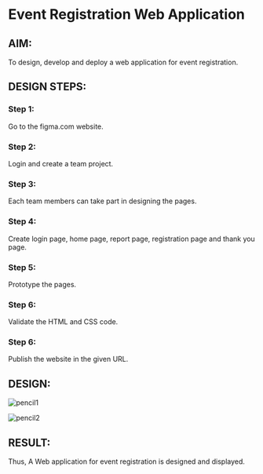 # Event Registration Web Application

## AIM:
To design, develop and deploy a web application for event registration.

## DESIGN STEPS:

### Step 1:
Go to the figma.com website.

### Step 2:
Login and create a team project.

### Step 3:
Each team members can take part in designing the pages.

### Step 4:
Create login page, home page, report page, registration page and thank you page.

### Step 5:
Prototype the pages.

### Step 6:

Validate the HTML and CSS code.

### Step 6:

Publish the website in the given URL.

## DESIGN:
![pencil1](https://user-images.githubusercontent.com/119218812/215150050-f8da5aa1-0ea4-4355-8f4b-d3f370b18047.jpg)

![pencil2](https://user-images.githubusercontent.com/119218812/215150083-49111792-48a5-4fd5-8235-525d2dbf2367.jpg)



## RESULT:
Thus, A Web application for event registration is designed and displayed.
